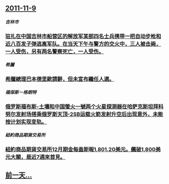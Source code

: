 ## [2011-11-9](/zh/news/2011/11/9/index.md)

##### 吉林市
### [ 驻扎在中国吉林市船营区的解放军某部四名士兵携带一把自动步枪和近八百发子弹逃离军队。在当天下午与警方的交火中，三人被击毙，一人受伤，另有两名警察死亡，一人受伤。](/zh/news/2011/11/9/驻扎在中国吉林市船营区的解放军某部四名士兵携带一把自动步枪和近八百发子弹逃离军队-在当天下午与警方的交火中-三人被击毙.md)
##### 希臘
### [ 希臘總理巴本德里歐請辭，但未宣布繼任人選。](/zh/news/2011/11/9/希臘總理巴本德里歐請辭-但未宣布繼任人選.md)
##### 福保斯－格朗特
### [ 俄罗斯福布斯-土壤和中国螢火一號两个火星探测器在哈萨克斯坦拜科努尔发射场搭乘俄罗斯天顶-2SB运载火箭发射升空后出现意外，未能按计划实现变轨。](/zh/news/2011/11/9/俄罗斯福布斯-土壤和中国螢火一號两个火星探测器在哈萨克斯坦拜科努尔发射场搭乘俄罗斯天顶-2SB运载火箭发射升空后出现意.md)
##### 紐約商品期貨交易所
### [ 紐約商品期貨交易所12月期金每盎斯報1,801.20美元。飆破1,800美元大關，是近7週來首見。](/zh/news/2011/11/9/紐約商品期貨交易所12月期金每盎斯報180120美元-飆破1800美元大關-是近7週來首見.md)
## [前一天...](/zh/news/2011/11/8/index.md)

